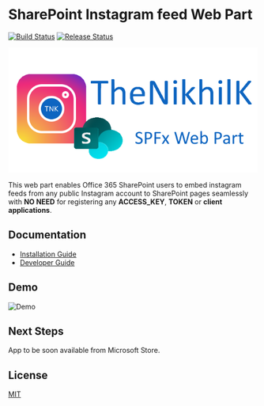 # SharePoint Instagram feed Web Part

[![Build Status](https://dev.azure.com/TheNikhilK/TheNikhilK/_apis/build/status/SharePoint%20Instagram%20Web%20Part?branchName=master)](https://dev.azure.com/TheNikhilK/TheNikhilK/_build/latest?definitionId=3&branchName=master) [![Release Status](https://vsrm.dev.azure.com/TheNikhilK/_apis/public/Release/badge/bb0a4e04-afca-4551-8acd-9a8a4ee21621/3/3)](https://vsrm.dev.azure.com/TheNikhilK/_apis/public/Release/badge/bb0a4e04-afca-4551-8acd-9a8a4ee21621/3/3)

![Logo](documentation/assets/tnk-sp-ig-feed.png "Logo")

This web part enables Office 365 SharePoint users to embed instagram feeds from any public Instagram account to SharePoint pages seamlessly with **NO NEED** for registering any **ACCESS_KEY**, **TOKEN** or **client applications**.

## Documentation

- [Installation Guide](documentation/installation-guide.md "Installation Guide")
- [Developer Guide](documentation/developer-guide.md "Developer Guide")

## Demo

![Demo](documentation/assets/demo.gif "Demo")

## Next Steps

App to be soon available from Microsoft Store.

## License

[MIT](LICENSE)
